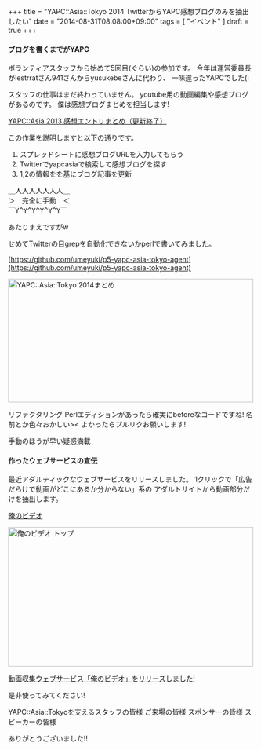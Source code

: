 +++
title =  "YAPC::Asia::Tokyo 2014 TwitterからYAPC感想ブログのみを抽出したい"
date =  "2014-08-31T08:08:00+09:00"
tags = [ "イベント" ]
draft = true
+++

#### ブログを書くまでがYAPC

ボランティアスタッフから始めて5回目(ぐらい)の参加です。
今年は運営委員長がlestrratさん941さんからyusukebeさんに代わり、
一味違ったYAPCでした(:

スタッフの仕事はまだ終わっていません。
youtube用の動画編集や感想ブログがあるのです。
僕は感想ブログまとめを担当します!

[YAPC::Asia 2013 感想エントリまとめ（更新終了）](http://yapcasia.org/2013/09/yapcasia-2013.html)

この作業を説明しますと以下の通りです。

1. スプレッドシートに感想ブログURLを入力してもらう
2. Twitterでyapcasiaで検索して感想ブログを探す
3. 1,2の情報をを基にブログ記事を更新

<pre>
＿人人人人人人人＿
＞　完全に手動　＜
￣Y^Y^Y^Y^Y^Y￣
</pre>

あたりまえですがw

せめてTwitterの目grepを自動化できないかperlで書いてみました。

[https://github.com/umeyuki/p5-yapc-asia-tokyo-agent](https://github.com/umeyuki/p5-yapc-asia-tokyo-agent)

<a href="https://www.flickr.com/photos/68742489@N02/14901180538" title="YAPC::Asia::Tokyo 2014まとめ by umeyuki1326, on Flickr"><img src="https://farm4.staticflickr.com/3926/14901180538_9d45d46102.jpg" width="500" height="252" alt="YAPC::Asia::Tokyo 2014まとめ"></a>

リファクタリング Perlエディションがあったら確実にbeforeなコードですね!
名前とか色々おかしい>< よかったらプルリクお願いします!

手動のほうが早い疑惑満載

#### 作ったウェブサービスの宣伝

最近アダルティックなウェブサービスをリリースしました。
1クリックで「広告だらけで動画がどこにあるか分からない」系の
アダルトサイトから動画部分だけを抽出します。

[俺のビデオ](http://orenovideo.com)

<a href="http://orenovideo.com" title="俺のビデオ"><img src="https://farm6.staticflickr.com/5554/15084988671_147a1d4827.jpg" width="500" height="284" alt="俺のビデオ トップ"></a>

[動画収集ウェブサービス「俺のビデオ」をリリースしました!](http://umeyuki.net/archives/2014/08/orenovideo.html)

是非使ってみてください!


YAPC::Asia::Tokyoを支えるスタッフの皆様
ご来場の皆様
スポンサーの皆様
スピーカーの皆様

ありがとうございました!!
